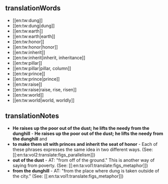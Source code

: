 ## translationWords

* [[en:tw:dung]]
* [[en:tw:dung|dung]]
* [[en:tw:earth]]
* [[en:tw:earth|earth]]
* [[en:tw:honor]]
* [[en:tw:honor|honor]]
* [[en:tw:inherit]]
* [[en:tw:inherit|inherit, inheritance]]
* [[en:tw:pillar]]
* [[en:tw:pillar|pillar, column]]
* [[en:tw:prince]]
* [[en:tw:prince|prince]]
* [[en:tw:raise]]
* [[en:tw:raise|raise, rise, risen]]
* [[en:tw:world]]
* [[en:tw:world|world, worldly]]

## translationNotes

* **He raises up the poor out of the dust; he lifts the needy from the dunghill** - <b>He raises up the poor out of the dust; he lifts the needy from the dunghill</b>  and
* **to make them sit with princes and inherit the seat of honor** - Each of these phrases expresses the same idea in two different ways. (See: [[:en:ta:vol2:translate:figs_parallelism]])
* **out of the dust** - AT: "from off of the ground." This is another way of saying from poverty. (See: [[:en:ta:vol1:translate:figs_metaphor]])
* **from the dunghill** - AT: "from the place where dung is taken outside of the city." (See: [[:en:ta:vol1:translate:figs_metaphor]])

